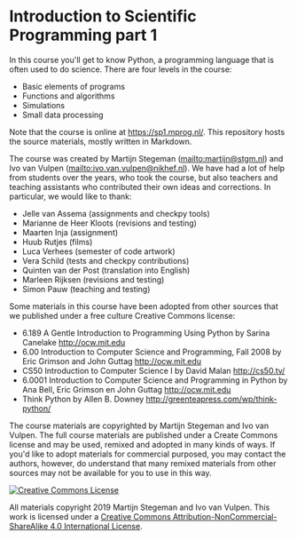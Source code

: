 # Introduction to Scientific Programming part 1

In this course you'll get to know Python, a programming language that is often used to do science. There are four levels in the course:

- Basic elements of programs
- Functions and algorithms
- Simulations
- Small data processing

Note that the course is online at <https://sp1.mprog.nl/>. This repository hosts the source materials, mostly written in Markdown.

The course was created by Martijn Stegeman (<mailto:martijn@stgm.nl>) and Ivo van Vulpen (<mailto:ivo.van.vulpen@nikhef.nl>). We have had a lot of help from students over the years, who took the course, but also teachers and teaching assistants who contributed their own ideas and corrections. In particular, we would like to thank:

- Jelle van Assema (assignments and checkpy tools)  
- Marianne de Heer Kloots (revisions and testing)  
- Maarten Inja (assignment)  
- Huub Rutjes (films)
- Luca Verhees (semester of code artwork)
- Vera Schild (tests and checkpy contributions)
- Quinten van der Post (translation into English)
- Marleen Rijksen (revisions and testing)
- Simon Pauw (teaching and testing)

Some materials in this course have been adopted from other sources that we published under a free culture Creative Commons license:

- 6.189 A Gentle Introduction to Programming Using Python by Sarina Canelake <http://ocw.mit.edu>
- 6.00 Introduction to Computer Science and Programming, Fall 2008 by Eric Grimson and John Guttag <http://ocw.mit.edu>
- CS50 Introduction to Computer Science I by David Malan <http://cs50.tv/>
- 6.0001 Introduction to Computer Science and Programming in Python by Ana Bell, Eric Grimson en John Guttag <http://ocw.mit.edu>
- Think Python by Allen B. Downey <http://greenteapress.com/wp/think-python/>

The course materials are copyrighted by Martijn Stegeman and Ivo van Vulpen. The full course materials are published under a Create Commons license and may be used, remixed and adopted in many kinds of ways. If you'd like to adopt materials for commercial purposed, you may contact the authors, however, do understand that many remixed materials from other sources may not be available for you to use in this way.

<a rel="license" href="http://creativecommons.org/licenses/by-nc-sa/4.0/"><img alt="Creative Commons License" style="border-width:0" src="https://i.creativecommons.org/l/by-nc-sa/4.0/88x31.png" /></a>

All materials copyright 2019 Martijn Stegeman and Ivo van Vulpen. This work is licensed under a <a rel="license" href="http://creativecommons.org/licenses/by-nc-sa/4.0/">Creative Commons Attribution-NonCommercial-ShareAlike 4.0 International License</a>.
